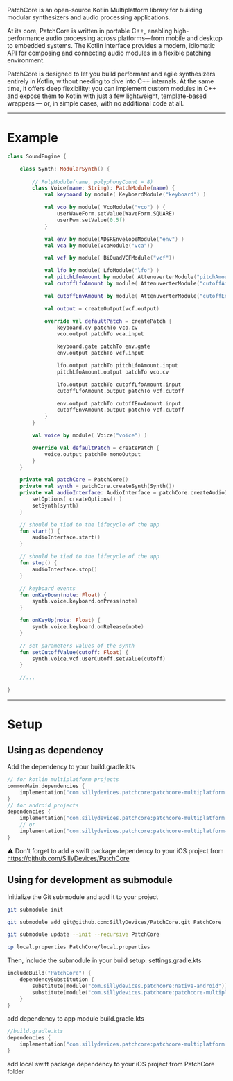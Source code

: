 PatchCore is an open-source Kotlin Multiplatform library for building modular synthesizers and audio processing applications.

At its core, PatchCore is written in portable C++, enabling high-performance audio processing across platforms—from mobile and desktop to embedded systems. The Kotlin interface provides a modern, idiomatic API for composing and connecting audio modules in a flexible patching environment.

PatchCore is designed to let you build performant and agile synthesizers entirely in Kotlin, without needing to dive into C++ internals. At the same time, it offers deep flexibility: you can implement custom modules in C++ and expose them to Kotlin with just a few lightweight, template-based wrappers — or, in simple cases, with no additional code at all. 

---
# Example

```kotlin
class SoundEngine {

    class Synth: ModularSynth() {
        
        // PolyModule(name, polyphonyCount = 8)
        class Voice(name: String): PatchModule(name) { 
            val keyboard by module( KeyboardModule("keyboard") )

            val vco by module( VcoModule("vco") ) {
                userWaveForm.setValue(WaveForm.SQUARE)
                userPwm.setValue(0.5f)
            }

            val env by module(ADSREnvelopeModule("env") )
            val vca by module(VcaModule("vca"))

            val vcf by module( BiQuadVCFModule("vcf"))

            val lfo by module( LfoModule("lfo") )
            val pitchLfoAmount by module( AttenuverterModule("pitchAmount") )
            val cutoffLfoAmount by module( AttenuverterModule("cutoffAmount") )

            val cutoffEnvAmount by module( AttenuverterModule("cutoffEnvAmount") )

            val output = createOutput(vcf.output)

            override val defaultPatch = createPatch {
                keyboard.cv patchTo vco.cv
                vco.output patchTo vca.input

                keyboard.gate patchTo env.gate
                env.output patchTo vcf.input

                lfo.output patchTo pitchLfoAmount.input
                pitchLfoAmount.output patchTo vco.cv

                lfo.output patchTo cutoffLfoAmount.input
                cutoffLfoAmount.output patchTo vcf.cutoff

                env.output patchTo cutoffEnvAmount.input
                cutoffEnvAmount.output patchTo vcf.cutoff
            }
        }

        val voice by module( Voice("voice") )

        override val defaultPatch = createPatch {
            voice.output patchTo monoOutput
        }
    }

    private val patchCore = PatchCore()
    private val synth = patchCore.createSynth(Synth())
    private val audioInterface: AudioInterface = patchCore.createAudioInterface<AudioInterface>().apply {
        setOptions( createOptions() )
        setSynth(synth)
    }

    // should be tied to the lifecycle of the app
    fun start() {
        audioInterface.start()
    }

    // should be tied to the lifecycle of the app
    fun stop() {
        audioInterface.stop()
    }

    // keyboard events
    fun onKeyDown(note: Float) {
        synth.voice.keyboard.onPress(note)
    }

    fun onKeyUp(note: Float) {
        synth.voice.keyboard.onRelease(note)
    }

    // set parameters values of the synth
    fun setCutoffValue(cutoff: Float) {
        synth.voice.vcf.userCutoff.setValue(cutoff)
    }

    //...

}
```

---
# Setup
## Using as dependency
Add the dependency to your build.gradle.kts
```kotlin
// for kotlin multiplatform projects
commonMain.dependencies {
    implementation("com.sillydevices.patchcore:patchcore-multiplatform:0.1.0")
}
// for android projects
dependencies {
    implementation("com.sillydevices.patchcore:patchcore-multiplatform:0.1.0")
    // or
    implementation("com.sillydevices.patchcore:patchcore-multiplatform-android:0.1.0")
}

```

⚠️ Don’t forget to add a swift package dependency to your iOS project from https://github.com/SillyDevices/PatchCore


## Using for development as submodule
Initialize the Git submodule and add it to your project
```bash
git submodule init

git submodule add git@github.com:SillyDevices/PatchCore.git PatchCore

git submodule update --init --recursive PatchCore

cp local.properties PatchCore/local.properties
```

Then, include the submodule in your build setup:
settings.gradle.kts
```kotlin
includeBuild("PatchCore") {
    dependencySubstitution {
        substitute(module("com.sillydevices.patchcore:native-android")).using(project(":PatchCore"))
        substitute(module("com.sillydevices.patchcore:patchcore-multiplatform")).using(project(":PatchCoreMultiplatform"))
    }
}
```

add dependency to app module build.gradle.kts

```kotlin
//build.gradle.kts
dependencies {
    implementation("com.sillydevices.patchcore:patchcore-multiplatform:0.1.0")
}
```

add local swift package dependency to your iOS project from PatchCore folder